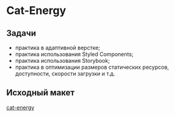 # Cat-Energy

## Задачи

- практика в адаптивной верстке;
- практика использования Styled Components;
- практика использования Storybook;
- практика в оптимизации размеров статических ресурсов, доступности, скорости загрузки и т.д.

## Исходный макет

[cat-energy](https://www.figma.com/file/4MySgbJoeKjHZQrHqfBTw9/HTML-2-_-%D0%9A%D1%8D%D1%82-%D1%8D%D0%BD%D0%B5%D1%80%D0%B4%D0%B6%D0%B8?node-id=1%3A4)
